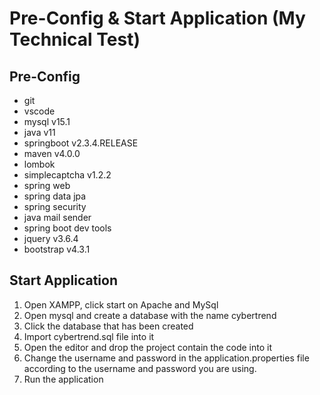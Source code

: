# Pre-Config & Start Application (My Technical Test)
## Pre-Config
- git
- vscode
- mysql v15.1
- java v11
- springboot v2.3.4.RELEASE
- maven v4.0.0
- lombok
- simplecaptcha v1.2.2
- spring web
- spring data jpa
- spring security
- java mail sender
- spring boot dev tools
- jquery v3.6.4
- bootstrap v4.3.1

## Start Application
1. Open XAMPP, click start on Apache and MySql
2. Open mysql and create a database with the name cybertrend
3. Click the database that has been created
4. Import cybertrend.sql file into it
5. Open the editor and drop the project contain the code into it
6. Change the username and password in the application.properties file according to the username and password you are using.
7. Run the application